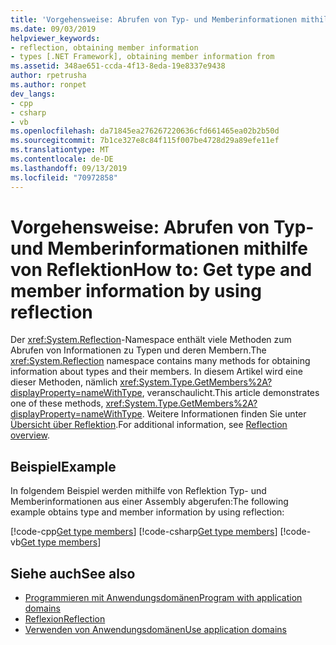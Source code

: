 ```yaml
---
title: 'Vorgehensweise: Abrufen von Typ- und Memberinformationen mithilfe von Reflektion'
ms.date: 09/03/2019
helpviewer_keywords:
- reflection, obtaining member information
- types [.NET Framework], obtaining member information from
ms.assetid: 348ae651-ccda-4f13-8eda-19e8337e9438
author: rpetrusha
ms.author: ronpet
dev_langs:
- cpp
- csharp
- vb
ms.openlocfilehash: da71845ea276267220636cfd661465ea02b2b50d
ms.sourcegitcommit: 7b1ce327e8c84f115f007be4728d29a89efe11ef
ms.translationtype: MT
ms.contentlocale: de-DE
ms.lasthandoff: 09/13/2019
ms.locfileid: "70972858"
---
```

# <a name="how-to-get-type-and-member-information-by-using-reflection"></a><span data-ttu-id="57460-102">Vorgehensweise: Abrufen von Typ- und Memberinformationen mithilfe von Reflektion</span><span class="sxs-lookup"><span data-stu-id="57460-102">How to: Get type and member information by using reflection</span></span>
<span data-ttu-id="57460-103">Der <xref:System.Reflection>-Namespace enthält viele Methoden zum Abrufen von Informationen zu Typen und deren Membern.</span><span class="sxs-lookup"><span data-stu-id="57460-103">The <xref:System.Reflection> namespace contains many methods for obtaining information about types and their members.</span></span> <span data-ttu-id="57460-104">In diesem Artikel wird eine dieser Methoden, nämlich <xref:System.Type.GetMembers%2A?displayProperty=nameWithType>, veranschaulicht.</span><span class="sxs-lookup"><span data-stu-id="57460-104">This article demonstrates one of these methods, <xref:System.Type.GetMembers%2A?displayProperty=nameWithType>.</span></span> <span data-ttu-id="57460-105">Weitere Informationen finden Sie unter [Übersicht über Reflektion](reflection.md).</span><span class="sxs-lookup"><span data-stu-id="57460-105">For additional information, see [Reflection overview](reflection.md).</span></span>
  
## <a name="example"></a><span data-ttu-id="57460-106">Beispiel</span><span class="sxs-lookup"><span data-stu-id="57460-106">Example</span></span>

<span data-ttu-id="57460-107">In folgendem Beispiel werden mithilfe von Reflektion Typ- und Memberinformationen aus einer Assembly abgerufen:</span><span class="sxs-lookup"><span data-stu-id="57460-107">The following example obtains type and member information by using reflection:</span></span>

[!code-cpp[Get type members](../../../samples/snippets/standard/reflection/memberinfo/gettypemembers.cpp)]
[!code-csharp[Get type members](../../../samples/snippets/standard/reflection/memberinfo/gettypemembers.cs)]
[!code-vb[Get type members](../../../samples/snippets/standard/reflection/memberinfo/gettypemembers.vb)]

## <a name="see-also"></a><span data-ttu-id="57460-108">Siehe auch</span><span class="sxs-lookup"><span data-stu-id="57460-108">See also</span></span>

- [<span data-ttu-id="57460-109">Programmieren mit Anwendungsdomänen</span><span class="sxs-lookup"><span data-stu-id="57460-109">Program with application domains</span></span>](../app-domains/application-domains.md#programming-with-application-domains)
- [<span data-ttu-id="57460-110">Reflexion</span><span class="sxs-lookup"><span data-stu-id="57460-110">Reflection</span></span>](reflection.md)
- [<span data-ttu-id="57460-111">Verwenden von Anwendungsdomänen</span><span class="sxs-lookup"><span data-stu-id="57460-111">Use application domains</span></span>](../app-domains/use.md)
